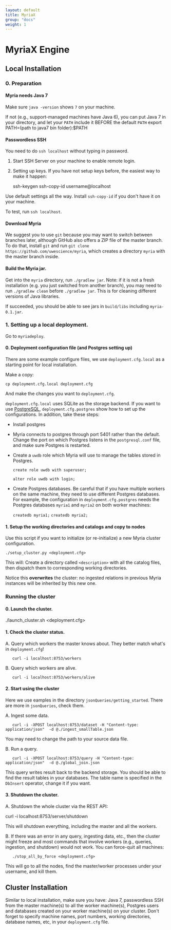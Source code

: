 ```yaml
---
layout: default
title: MyriaX
group: "docs"
weight: 1
---
```


# MyriaX Engine

## Local Installation

### 0. Preparation

#### Myria needs Java 7
Make sure `java -version` shows `7` on your machine.

If not (e.g., support-managed machines have Java 6), you can put Java 7 in your directory, and let your `PATH` include it BEFORE the default `PATH`
    export PATH=(path to java7 bin folder):$PATH

#### Passwordless SSH
You need to do `ssh localhost` without typing in password.

1. Start SSH Server on your machine to enable remote login.

2. Setting up keys. If you have not setup keys before, the easiest way to make it happen:

    ssh-keygen
    ssh-copy-id username@localhost

Use default settings all the way.
Install `ssh-copy-id` if you don't have it on your machine.

To test, run `ssh localhost`.

#### Download Myria
We suggest you to use `git` because you may want to switch between branches later, although GitHub also offers a ZIP file of the master branch.
To do that, install `git` and run `git clone https://github.com/uwescience/myria`,
which creates a directory `myria` with the master branch inside.

#### Build the Myria jar.
Get into the `myria` directory, run `./gradlew jar`.
Note: if it is not a fresh installation (e.g. you just switched from another branch),
you may need to run `./gradlew clean` before `./gradlew jar`. This is for cleaning different versions of Java libraries.

If succeeded, you should be able to see jars in `build/libs` including `myria-0.1.jar`.

### 1. Setting up a local deployment.
Go to `myriadeploy`.

#### 0. Deployment configuration file (and Postgres setting up)
There are some example configure files,
we use `deployment.cfg.local` as a starting point for local installation.

Make a copy:

    cp deployment.cfg.local deployment.cfg

And make the changes you want to `deployment.cfg`.

`deployment.cfg.local` uses SQLite as the storage backend. If you want to use [PostgreSQL](www.postgresql.org),
`deployment.cfg.postgres` show how to set up the configurations.
In addition, take these steps:

- Install postgres
- Myria connects to postgres through port 5401 rather than the default. Change the port on which Postgres listens in the `postgresql.conf` file, and make sure Postgres is restarted.
- Create a `uwdb` role which Myria will use to manage the tables stored in Postgres.

    `create role uwdb with superuser;`

    `alter role uwdb with login;`

- Create Postgres databases. Be careful that if you have multiple workers on the same machine, they need to use different Postgres databases.
For example, the configuration in `deployment.cfg.postgres` needs the Postgres databases `myria1` and `myria2` on both worker machines:

    `createdb myria1;`
    `createdb myria2;`

#### 1. Setup the working directories and catalogs and copy to nodes

Use this script if you want to initialize (or re-initialize) a new Myria cluster configuration.

    ./setup_cluster.py <deployment.cfg>

This will: Create a directory called `<description>` with all the catalog files, then dispatch them to corresponding working directories.

Notice this **overwrites** the cluster: no ingested relations in previous Myria instances will be inherited by this new one.

### Running the cluster

#### 0. Launch the cluster.

   ./launch_cluster.sh <deployment.cfg>

#### 1. Check the cluster status.

A. Query which workers the master knows about. They better match what's in `deployment.cfg`!

       curl -i localhost:8753/workers

B. Query which workers are alive. 

       curl -i localhost:8753/workers/alive

#### 2. Start using the cluster

Here we use eamples in the directory `jsonQueries/getting_started`.
There are more in `jsonQueries`, check them.

A. Ingest some data.

       curl -i -XPOST localhost:8753/dataset -H "Content-type: application/json"  -d @./ingest_smallTable.json

   You may need to change the path to your source data file.

B. Run a query.

       curl -i -XPOST localhost:8753/query -H "Content-type: application/json"  -d @./global_join.json

   This query writes result back to the backend storage. You should be able to find the result tables in your databases. The table name is specified in the `DbInsert` operator, change it if you want.

#### 3. Shutdown the cluster.

A. Shutdown the whole cluster via the REST API:

   curl -i localhost:8753/server/shutdown

   This will shutdown everything, including the master and all the workers.

B. If there was an error in any query, ingesting data, etc., then the cluster might freeze and most commands that involve workers (e.g., queries, ingestion, and shutdown) would not work. You can force-quit all machines:

       ./stop_all_by_force <deployment.cfg>

   This will go to all the nodes, find the master/worker processes under your username, and kill them.

## Cluster Installation

Similar to local installation, make sure you have: Java 7, passwordless SSH from the master machine(s) to all the worker machine(s), Postgres users and databases created on your worker machine(s) on your cluster. Don't forget to specify machine names, port numbers, working directories, database names, etc, in your `deployment.cfg` file. 

